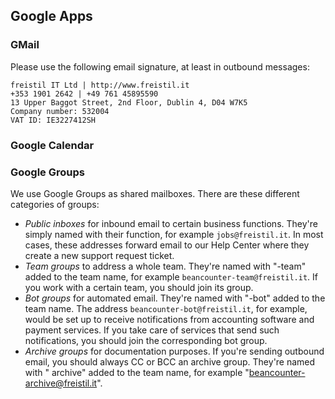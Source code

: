 ## Google Apps

### GMail

Please use the following email signature, at least in outbound messages:

```plain
freistil IT Ltd | http://www.freistil.it
+353 1901 2642 | +49 761 45895590
13 Upper Baggot Street, 2nd Floor, Dublin 4, D04 W7K5
Company number: 532004
VAT ID: IE3227412SH
```

### Google Calendar

### Google Groups

We use Google Groups as shared mailboxes. There are these different categories of groups:

* _Public inboxes_ for inbound email to certain business functions. They're simply named with their function, for example `jobs@freistil.it`. In most cases, these addresses forward email to our Help Center where they create a new support request ticket.
* _Team groups_ to address a whole team. They're named with "-team" added to the team name, for example `beancounter-team@freistil.it`. If you work with a certain team, you should join its group.
* _Bot groups_ for automated email. They're named with "-bot" added to the team name. The address `beancounter-bot@freistil.it`, for example, would be set up to receive notifications from accounting software and payment services. If you take care of services that send such notifications, you should join the corresponding bot group.
* _Archive groups_ for documentation purposes. If you're sending outbound email, you should always CC or BCC an archive group. They're named with " archive" added to the team name, for example "beancounter-archive@freistil.it".